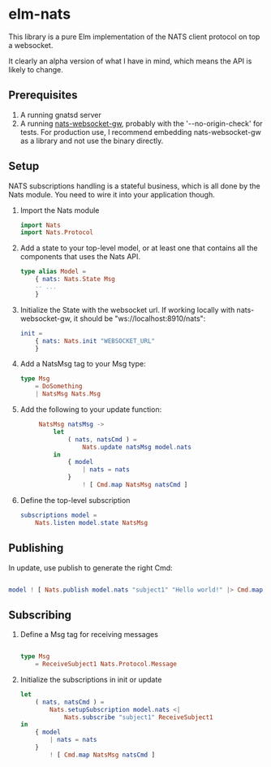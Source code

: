 # elm-nats

This library is a pure Elm implementation of the NATS client protocol on top
a websocket.

It clearly an alpha version of what I have in mind, which means the API is likely
to change.

## Prerequisites

1. A running gnatsd server
1. A running [nats-websocket-gw](https://github.com/orus.io/nats-websocket-gw), probably
   with the '--no-origin-check' for tests. For production use, I recommend embedding
   nats-websocket-gw as a library and not use the binary directly.

## Setup

NATS subscriptions handling is a stateful business, which is all done by the
Nats module. You need to wire it into your application though.

1. Import the Nats module

    ```elm
    import Nats
    import Nats.Protocol
    ```

1. Add a state to your top-level model, or at least one that contains all
   the components that uses the Nats API.

    ```elm
    type alias Model =
        { nats: Nats.State Msg
        -- ...
        }
    ```

1. Initialize the State with the websocket url. If working locally with
   nats-websocket-gw, it should be "ws://localhost:8910/nats":

    ```elm
    init =
        { nats: Nats.init "WEBSOCKET_URL"
        }
    ```

1. Add a NatsMsg tag to your Msg type:

   ```elm
   type Msg
       = DoSomething
       | NatsMsg Nats.Msg
   ```

1. Add the following to your update function:

   ```elm
        NatsMsg natsMsg ->
            let
                ( nats, natsCmd ) =
                    Nats.update natsMsg model.nats
            in
                { model
                    | nats = nats
                }
                    ! [ Cmd.map NatsMsg natsCmd ]
   ```

1. Define the top-level subscription

   ```elm
   subscriptions model =
       Nats.listen model.state NatsMsg
   ```

## Publishing

In update, use publish to generate the right Cmd:

```elm

model ! [ Nats.publish model.nats "subject1" "Hello world!" |> Cmd.map NatsMsg ]

```

## Subscribing

1. Define a Msg tag for receiving messages

   ```elm

   type Msg
       = ReceiveSubject1 Nats.Protocol.Message
   ```

1. Initialize the subscriptions in init or update

   ```elm
   let
       ( nats, natsCmd ) =
           Nats.setupSubscription model.nats <|
               Nats.subscribe "subject1" ReceiveSubject1
   in
       { model
           | nats = nats
       }
           ! [ Cmd.map NatsMsg natsCmd ]
   ```
